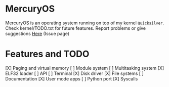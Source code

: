 # MercuryOS

MercuryOS is an operating system running on top of my kernel `Quicksilver`. 
Check kernel/TODO.txt for future features.
Report problems or give suggestions [Here](https://github.com/rwy420/MercuryOS/issues) (Issue page)

# Features and TODO
[X] Paging and virtual memory
[ ] Module system
[ ] Multitasking system
[X] ELF32 loader
[ ] API
[ ] Terminal
[X] Disk driver 
[X] File systems
[ ] Documentation
[X] User mode apps
[ ] Python port
[X] Syscalls
